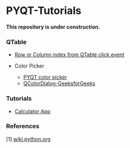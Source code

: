# PYQT-Tutorials

**This repository is under construction.** 



### QTable
- [Row or Column index from QTable click event](https://stackoverflow.com/questions/45159103/pyqt-qtableview-after-click-how-to-know-row-and-col)


- Color Picker 
  - [PYQT color picker](https://pythonspot.com/pyqt5-color-dialog/)
  - [QColorDialog-GeeksforGeeks](https://www.geeksforgeeks.org/pyqt5-qcolordialog/)

### Tutorials 
- [Calculator App](https://realpython.com/python-pyqt-gui-calculator/)




### References
[1] [wiki.python.org](https://wiki.python.org/moin/PyQt/Tutorials)
